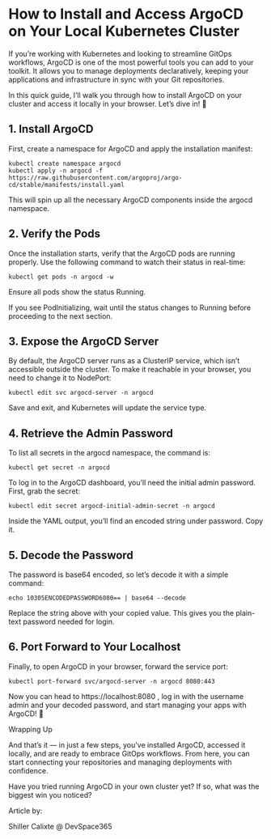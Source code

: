 # How to Install and Access ArgoCD on Your Local Kubernetes Cluster

If you’re working with Kubernetes and looking to streamline GitOps workflows, ArgoCD is one of the most powerful tools you can add to your toolkit. It allows you to manage deployments declaratively, keeping your applications and infrastructure in sync with your Git repositories.

In this quick guide, I’ll walk you through how to install ArgoCD on your cluster and access it locally in your browser. Let’s dive in! 🚀

## 1. Install ArgoCD

First, create a namespace for ArgoCD and apply the installation manifest:
```
kubectl create namespace argocd
kubectl apply -n argocd -f https://raw.githubusercontent.com/argoproj/argo-cd/stable/manifests/install.yaml
```

This will spin up all the necessary ArgoCD components inside the argocd namespace.

## 2. Verify the Pods

Once the installation starts, verify that the ArgoCD pods are running properly. Use the following command to watch their status in real-time:
```
kubectl get pods -n argocd -w
```

Ensure all pods show the status Running.

If you see PodInitializing, wait until the status changes to Running before proceeding to the next section.

## 3. Expose the ArgoCD Server

By default, the ArgoCD server runs as a ClusterIP service, which isn’t accessible outside the cluster. To make it reachable in your browser, you need to change it to NodePort:
```
kubectl edit svc argocd-server -n argocd
```

Save and exit, and Kubernetes will update the service type.

## 4. Retrieve the Admin Password

To list all secrets in the argocd namespace, the command is:
```
kubectl get secret -n argocd
```
To log in to the ArgoCD dashboard, you’ll need the initial admin password. First, grab the secret:
```
kubectl edit secret argocd-initial-admin-secret -n argocd
```

Inside the YAML output, you’ll find an encoded string under password. Copy it.

## 5. Decode the Password

The password is base64 encoded, so let’s decode it with a simple command:
```
echo 10305ENCODEDPASSWORD6080== | base64 --decode
```

Replace the string above with your copied value. This gives you the plain-text password needed for login.

## 6. Port Forward to Your Localhost

Finally, to open ArgoCD in your browser, forward the service port:
```
kubectl port-forward svc/argocd-server -n argocd 8080:443
```

Now you can head to https://localhost:8080
, log in with the username admin and your decoded password, and start managing your apps with ArgoCD! 🎉

Wrapping Up

And that’s it — in just a few steps, you’ve installed ArgoCD, accessed it locally, and are ready to embrace GitOps workflows. From here, you can start connecting your repositories and managing deployments with confidence.

Have you tried running ArgoCD in your own cluster yet? If so, what was the biggest win you noticed?

Article by:

Shiller Calixte 
@ DevSpace365
